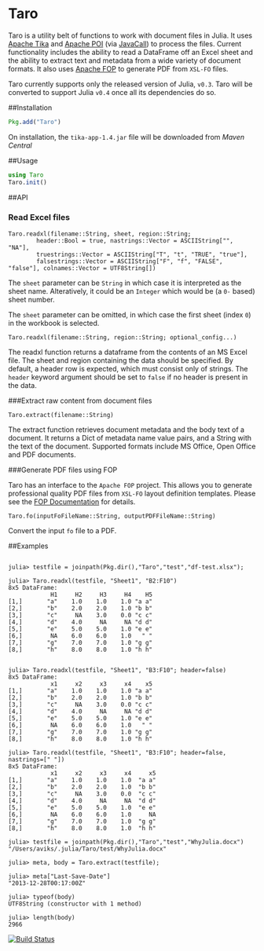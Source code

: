 # Taro

Taro is a utility belt of functions to work with document files in Julia. It uses [Apache Tika](http://tika.apache.org/) and [Apache POI](http://poi.apache.org) (via [JavaCall](http://aviks.github.io/JavaCall.jl/)) to process the files. Current functionality includes the ability to read a DataFrame off an Excel sheet and the ability to extract text and metadata from a wide variety of document formats. It also uses [Apache FOP](https://xmlgraphics.apache.org/fop/) to generate PDF from `XSL-FO` files. 

Taro currently supports only the released version of Julia, `v0.3`. Taro will be converted to support Julia `v0.4` once all its dependencies do so. 

##Installation

```julia
Pkg.add("Taro")
```

On installation, the `tika-app-1.4.jar` file will be downloaded from *Maven Central*

##Usage

```julia
using Taro
Taro.init()
```

##API

### Read Excel files 
```
Taro.readxl(filename::String, sheet, region::String; 
        header::Bool = true, nastrings::Vector = ASCIIString["", "NA"], 
        truestrings::Vector = ASCIIString["T", "t", "TRUE", "true"],
        falsestrings::Vector = ASCIIString["F", "f", "FALSE", "false"], colnames::Vector = UTF8String[])
```
The `sheet` parameter can be `String` in which case it is interpreted as the sheet name. Alteratively, it could be an `Integer` which would be (a `0-` based) sheet number. 

The `sheet` parameter can be omitted, in which case the first sheet (index `0`) in the workbook is selected. 
```
Taro.readxl(filename::String, region::String; optional_config...)
```

The readxl function returns a dataframe from the contents of an MS Excel file. The sheet and region containing the data should be specified. By default, a header row is expected, which must consist only of strings. The `header` keyword argument should be set to `false` if no header is present in the data. 

###Extract raw content from document files

`Taro.extract(filename::String)`

The extract function retrieves document metadata and the body text of a document. It returns a Dict of metadata name value pairs, and a String with the text of the document. Supported formats include MS Office, Open Office and PDF documents. 

###Generate PDF files using FOP

Taro has an interface to the `Apache FOP` project. This allows you to generate professional quality PDF files from `XSL-FO` layout definition templates. 
Please see the [FOP Documentation](https://xmlgraphics.apache.org/fop/) for details. 

`Taro.fo(inputFoFileName::String, outputPDFFileName::String)`

Convert the input `fo` file to a PDF.


##Examples

```jlcon

julia> testfile = joinpath(Pkg.dir(),"Taro","test","df-test.xlsx");

julia> Taro.readxl(testfile, "Sheet1", "B2:F10")
8x5 DataFrame:
            H1     H2     H3     H4    H5
[1,]       "a"    1.0    1.0    1.0 "a a"
[2,]       "b"    2.0    2.0    1.0 "b b"
[3,]       "c"     NA    3.0    0.0 "c c"
[4,]       "d"    4.0     NA     NA "d d"
[5,]       "e"    5.0    5.0    1.0 "e e"
[6,]        NA    6.0    6.0    1.0   " "
[7,]       "g"    7.0    7.0    1.0 "g g"
[8,]       "h"    8.0    8.0    1.0 "h h"


julia> Taro.readxl(testfile, "Sheet1", "B3:F10"; header=false)
8x5 DataFrame:
            x1     x2     x3     x4    x5
[1,]       "a"    1.0    1.0    1.0 "a a"
[2,]       "b"    2.0    2.0    1.0 "b b"
[3,]       "c"     NA    3.0    0.0 "c c"
[4,]       "d"    4.0     NA     NA "d d"
[5,]       "e"    5.0    5.0    1.0 "e e"
[6,]        NA    6.0    6.0    1.0   " "
[7,]       "g"    7.0    7.0    1.0 "g g"
[8,]       "h"    8.0    8.0    1.0 "h h"

julia> Taro.readxl(testfile, "Sheet1", "B3:F10"; header=false, nastrings=[" "])
8x5 DataFrame:
            x1     x2     x3     x4     x5
[1,]       "a"    1.0    1.0    1.0  "a a"
[2,]       "b"    2.0    2.0    1.0  "b b"
[3,]       "c"     NA    3.0    0.0  "c c"
[4,]       "d"    4.0     NA     NA  "d d"
[5,]       "e"    5.0    5.0    1.0  "e e"
[6,]        NA    6.0    6.0    1.0     NA
[7,]       "g"    7.0    7.0    1.0  "g g"
[8,]       "h"    8.0    8.0    1.0  "h h"

```

```jlcon
julia> testfile = joinpath(Pkg.dir(),"Taro","test","WhyJulia.docx")
"/Users/aviks/.julia/Taro/test/WhyJulia.docx"

julia> meta, body = Taro.extract(testfile);

julia> meta["Last-Save-Date"]
"2013-12-28T00:17:00Z"

julia> typeof(body)
UTF8String (constructor with 1 method)

julia> length(body)
2966
```


[![Build Status](https://travis-ci.org/aviks/Taro.jl.png)](https://travis-ci.org/aviks/Taro.jl)
